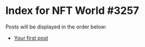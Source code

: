 # Index for NFT World #3257
Posts will be displayed in the order below:

- [Your first post](./001-first.md)

